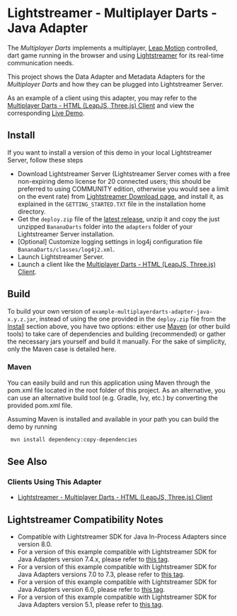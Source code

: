 # Lightstreamer - Multiplayer Darts - Java Adapter
<!-- START DESCRIPTION bananadarts-adapter-java -->

The *Multiplayer Darts* implements a multiplayer, [Leap Motion](https://www.leapmotion.com/) controlled, dart game running in the browser and using [Lightstreamer](http://www.lightstreamer.com) for its real-time communication needs.

This project shows the Data Adapter and Metadata Adapters for the *Multiplayer Darts* and how they can be plugged into Lightstreamer Server.

As an example of a client using this adapter, you may refer to the [Multiplayer Darts - HTML (LeapJS, Three.js) Client](https://github.com/Lightstreamer/BananaDarts-client-javascript) and view the corresponding [Live Demo](http://demos.lightstreamer.com/BananaDarts).

<!-- END DESCRIPTION bananadarts-adapter-java -->

## Install

If you want to install a version of this demo in your local Lightstreamer Server, follow these steps
* Download Lightstreamer Server (Lightstreamer Server comes with a free non-expiring demo license for 20 connected users; this should be preferred to using COMMUNITY edition, otherwise you would see a limit on the event rate) from [Lightstreamer Download page](https://lightstreamer.com/download/), and install it, as explained in the `GETTING_STARTED.TXT` file in the installation home directory.
* Get the `deploy.zip` file of the [latest release](https://github.com/Lightstreamer/BananaDarts-adapter-java/releases), unzip it and copy the just unzipped `BananaDarts` folder into the `adapters` folder of your Lightstreamer Server installation.
* [Optional] Customize logging settings in log4j configuration file `BananaDarts/classes/log4j2.xml`.
* Launch Lightstreamer Server.
* Launch a client like the [Multiplayer Darts - HTML (LeapJS, Three.js) Client](https://github.com/Lightstreamer/BananaDarts-client-javascript).

## Build

To build your own version of `example-multiplayerdarts-adapter-java-x.y.z.jar`, instead of using the one provided in the `deploy.zip` file from the [Install](#install) section above, you have two options:
either use [Maven](https://maven.apache.org/) (or other build tools) to take care of dependencies and building (recommended) or gather the necessary jars yourself and build it manually.
For the sake of simplicity, only the Maven case is detailed here.

### Maven

You can easily build and run this application using Maven through the pom.xml file located in the root folder of this project. As an alternative, you can use an alternative build tool (e.g. Gradle, Ivy, etc.) by converting the provided pom.xml file.

Assuming Maven is installed and available in your path you can build the demo by running
```sh 
 mvn install dependency:copy-dependencies 
```


## See Also

### Clients Using This Adapter
<!-- START RELATED_ENTRIES -->

* [Lightstreamer - Multiplayer Darts - HTML (LeapJS, Three.js) Client](https://github.com/Lightstreamer/BananaDarts-client-javascript)

<!-- END RELATED_ENTRIES -->

## Lightstreamer Compatibility Notes

- Compatible with Lightstreamer SDK for Java In-Process Adapters since version 8.0.
- For a version of this example compatible with Lightstreamer SDK for Java Adapters version 7.4.x, please refer to [this tag](https://github.com/Lightstreamer/BananaDarts-adapter-java/tree/last_for_interface_7.4.x).
- For a version of this example compatible with Lightstreamer SDK for Java Adapters versions 7.0 to 7.3, please refer to [this tag](https://github.com/Lightstreamer/BananaDarts-adapter-java/tree/last_for_interface_7.3).
- For a version of this example compatible with Lightstreamer SDK for Java Adapters version 6.0, please refer to [this tag](https://github.com/Lightstreamer/BananaDarts-adapter-java/tree/pre_mvn).
- For a version of this example compatible with Lightstreamer SDK for Java Adapters version 5.1, please refer to [this tag](https://github.com/Lightstreamer/BananaDarts-adapter-java/tree/for_Lightstreamer_5.1).
